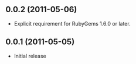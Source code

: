 ## 0.0.2 (2011-05-06)

* Explicit requirement for RubyGems 1.6.0 or later.

## 0.0.1 (2011-05-05)

* Initial release
